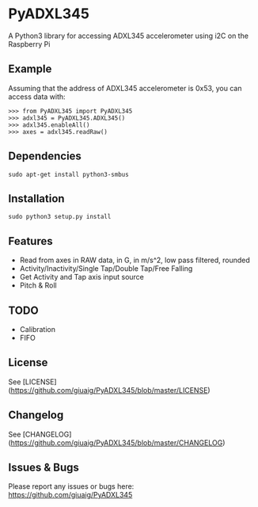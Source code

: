 # PyADXL345
A Python3 library for accessing ADXL345 accelerometer using i2C on the Raspberry Pi

## Example
Assuming that the address of ADXL345 accelerometer is 0x53, you can access data with:
```
>>> from PyADXL345 import PyADXL345
>>> adxl345 = PyADXL345.ADXL345()
>>> adxl345.enableAll()
>>> axes = adxl345.readRaw()
```

## Dependencies
```
sudo apt-get install python3-smbus
```

## Installation
```
sudo python3 setup.py install
```

## Features
* Read from axes in RAW data, in G, in m/s^2, low pass filtered, rounded
* Activity/Inactivity/Single Tap/Double Tap/Free Falling 
* Get Activity and Tap axis input source
* Pitch & Roll

## TODO
* Calibration
* FIFO

## License
See [LICENSE] (https://github.com/giuaig/PyADXL345/blob/master/LICENSE)

## Changelog
See [CHANGELOG] (https://github.com/giuaig/PyADXL345/blob/master/CHANGELOG)

## Issues & Bugs
Please report any issues or bugs here:
https://github.com/giuaig/PyADXL345
